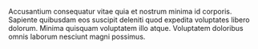 Accusantium consequatur vitae quia et nostrum minima id corporis. Sapiente quibusdam eos suscipit deleniti quod expedita voluptates libero dolorum. Minima quisquam voluptatem illo atque. Voluptatem doloribus omnis laborum nesciunt magni possimus.